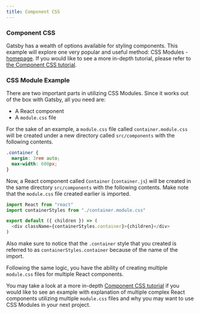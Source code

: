```yaml
---
title: Component CSS
---
```


### Component CSS

Gatsby has a wealth of options available for styling components. This example will explore one very popular and useful method: CSS Modules - [homepage](https://github.com/css-modules/css-modules). If you would like to see a more in-depth tutorial, please refer to [the Component CSS tutorial](https://www.gatsbyjs.org/tutorial/part-two/#component-css).

### CSS Module Example

There are two important parts in utilizing CSS Modules. Since it works out of the box with Gatsby, all you need are:

- A React component
- A `module.css` file
  
For the sake of an example, a `module.css` file called `container.module.css` will be created under a new directory called `src/components` with the following contents. 
```css:title=src/components/container.module.css
.container {
  margin: 3rem auto;
  max-width: 600px;
}
```
Now, a React component called `Container` (`container.js`) will be created in the same directory `src/components` with the following contents. Make note that the `module.css` file created earlier is imported.
```javascript:title=src/components/container.js
import React from "react"
import containerStyles from "./container.module.css"

export default ({ children }) => (
  <div className={containerStyles.container}>{children}</div>
)
```
Also make sure to notice that the `.container` style that you created is referred to as `containerStyles.container` because of the name of the import.

Following the same logic, you have the ability of creating multiple `module.css` files for multiple React components.

You may take a look at a more in-depth [Component CSS tutorial](https://www.gatsbyjs.org/tutorial/part-two/#component-css) if you would like to see an example with explanation of multiple complex React components utilizing multiple `module.css` files and why you may want to use CSS Modules in your next project.


